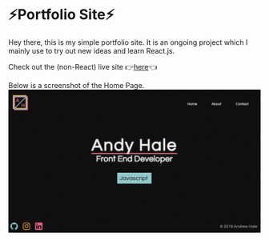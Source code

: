 # ⚡️Portfolio Site⚡️

Hey there, this is my simple portfolio site. It is an ongoing project which I mainly use to try out new ideas and learn React.js.

Check out the (non-React) live site 👉[here](https://www.andyghale.com/)👈

Below is a screenshot of the Home Page.
![Screenshot on 24th July 2019](src/assets/img/screenshot_24_07.png?raw=true "Portoflio Site Screenshot")
